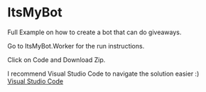 # ItsMyBot
Full Example on how to create a bot that can do giveaways.  

Go to ItsMyBot.Worker for the run instructions.  

Click on Code and Download Zip.  

I recommend Visual Studio Code to navigate the solution easier :)  
[Visual Studio Code](https://code.visualstudio.com/)

